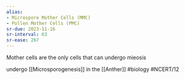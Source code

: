 ```yaml
---
alias:
- Microspore Mother Cells (MMC)
- Pollen Mother Cells (PMC)
sr-due: 2023-11-16
sr-interval: 63
sr-ease: 267
---
```

Mother cells are the only cells that can undergo mieosis

undergo [[Microsporogenesis]] in the [[Anther]]
#biology #NCERT/12 